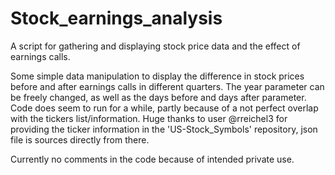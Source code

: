 # Stock_earnings_analysis
A script for gathering and displaying stock price data and the effect of earnings calls. 

Some simple data manipulation to display the difference in stock prices before and after earnings calls in different quarters. The year parameter can be freely changed, as well as the days before and days after parameter. 
Code does seem to run for a while, partly because of a not perfect overlap with the tickers list/information.
Huge thanks to user @rreichel3 for providing the ticker information in the 'US-Stock_Symbols' repository, json file is sources directly from there.

Currently no comments in the code because of intended private use. 
